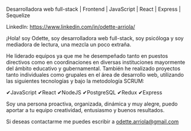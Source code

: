 Desarrolladora web full-stack | Frontend | JavaScript | React | Express | Sequelize


LinkedIn: https://www.linkedin.com/in/odette-arriola/


¡Hola! soy Odette, soy desarrolladora web full-stack, soy psicóloga y soy mediadora de lectura, una mezcla un poco extraña.



He liderado equipos ya que me he desempeñado tanto en puestos directivos como en coordinaciones en diversas instituciones mayormente del ámbito educativo y gubernamental. También he realizado proyectos tanto individuales como grupales en el área de desarrollo web, utilizando las siguientes tecnologías y bajo la metodología SCRUM:

 ✔JavaScript 
 ✔React 
 ✔NodeJS 
 ✔PostgreSQL
 ✔Redux 
 ✔Express

Soy una persona proactiva, organizada, dinámica y muy alegre, puedo aportar a tu equipo creatividad, entusiasmo y buenos resultados.

Si deseas contactarme me puedes escribir a odette.arriola@gmail.com
